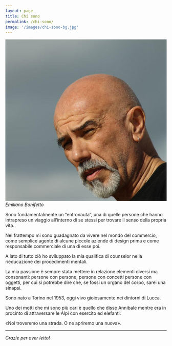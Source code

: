 ```yaml
---
layout: page
title: Chi sono
permalink: /chi-sono/
image: '/images/chi-sono-bg.jpg'
---
```


 ![](/images/chi-sono.jpg)
  *Emiliano Bonifetto*

Sono fondamentalmente un “entronauta”, una di quelle persone che hanno intrapreso un viaggio all’interno di se stessi per trovare il senso della propria vita.


Nel frattempo mi sono guadagnato da vivere nel mondo del commercio, come semplice agente di alcune piccole aziende di design prima e come responsabile commerciale di una di esse poi.


A lato di tutto ciò ho sviluppato la mia qualifica di counselor nella rieducazione dei procedimenti mentali.


La mia passione è sempre stata mettere in relazione elementi diversi ma consonanti: persone con persone, persone con concetti persone con oggetti, per cui si potrebbe dire che, se fossi un organo del corpo, sarei una sinapsi.


Sono nato a Torino nel 1953, oggi vivo gioiosamente nei dintorni di Lucca. 


Uno dei motti che mi sono più cari è quello che disse Annibale mentre era in procinto di attraversare le Alpi con esercito ed elefanti:


«Noi troveremo una strada. O ne apriremo una nuova».

***

*Grazie per aver letto!*